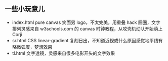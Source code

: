 ## 一些小玩意儿
- index.html pure canvas 笑面男 logo，不太完美，用重叠 hack 圆圈，文字排列灵感来自 w3schools.com 的 canvas 时钟教程，从攻壳机动队开始萌上 Corji
- sr.html CSS linear-gradient 复刻日出，不知道近视或什么原因感觉地平线有略微弧度，[梦想效果](http://ww3.sinaimg.cn/mw690/8e0368efgw1ezpmimek76j21kw0w0tf8.jpg)
- tl.html 文字透镜，灵感来自很多电影开头的文字效果


 




